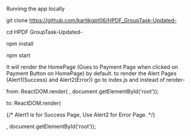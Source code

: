 
Running the app locally

git clone https://github.com/kartikgpt06/HPDF_GroupTask-Updated-


cd HPDF GroupTask-Updated-

npm install

npm start

It will render the HomePage (Goes to Payment Page when clicked on Payment Button on HomePage) by default. to render the Alert Pages (Alert1(Success) and Alert2(Error)) go to index.js and instead of render- 

from: ReactDOM.render(<BrowserRouter>
   <HomePage />
  </BrowserRouter>, document.getElementById('root'));
  

to: ReactDOM.render(<BrowserRouter>
   
   <Alert1 />                                             {/* Alert1 is for Success Page, Use Alert2 for Error Page. */}
   
  </BrowserRouter>, document.getElementById('root'));
